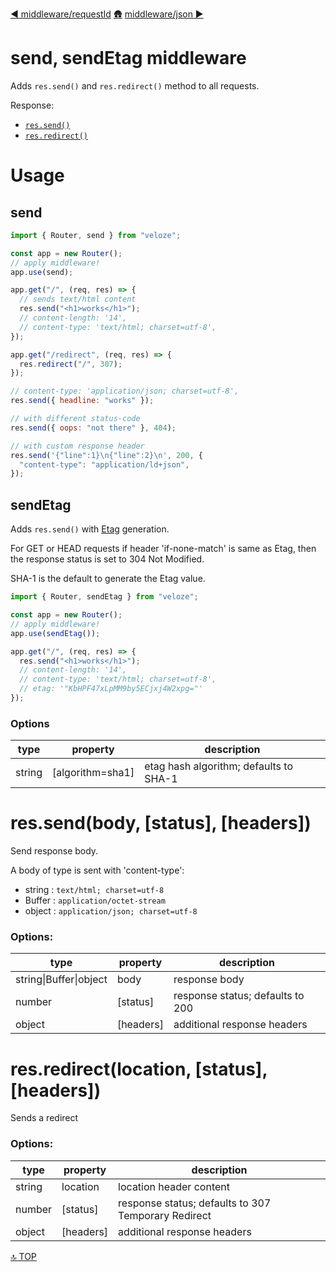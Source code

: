 [◀︎ middleware/requestId](../middleware/requestId.md)
[🛖](../index.md)
[middleware/json ▶](../middleware/json.md)

# send, sendEtag middleware

Adds `res.send()` and `res.redirect()` method to all requests.

Response:

- [`res.send()`](#res-send)
- [`res.redirect()`](#res-redirect)

# Usage

## send

```js
import { Router, send } from "veloze";

const app = new Router();
// apply middleware!
app.use(send);

app.get("/", (req, res) => {
  // sends text/html content
  res.send("<h1>works</h1>");
  // content-length: '14',
  // content-type: 'text/html; charset=utf-8',
});

app.get("/redirect", (req, res) => {
  res.redirect("/", 307);
});
```

```js
// content-type: 'application/json; charset=utf-8',
res.send({ headline: "works" });

// with different status-code
res.send({ oops: "not there" }, 404);

// with custom response header
res.send('{"line":1}\n{"line":2}\n', 200, {
  "content-type": "application/ld+json",
});
```

## sendEtag

Adds `res.send()` with [Etag](https://developer.mozilla.org/en-US/docs/Web/HTTP/Headers/ETag) generation.

For GET or HEAD requests if header 'if-none-match' is same as Etag, then the response status is set to 304 Not Modified.

SHA-1 is the default to generate the Etag value.

```js
import { Router, sendEtag } from "veloze";

const app = new Router();
// apply middleware!
app.use(sendEtag());

app.get("/", (req, res) => {
  res.send("<h1>works</h1>");
  // content-length: '14',
  // content-type: 'text/html; charset=utf-8',
  // etag: '"KbHPF47xLpMM9by5ECjxj4W2xpg="'
});
```

### Options

| type   | property          | description                            |
| ------ | ----------------- | -------------------------------------- |
| string | \[algorithm=sha1] | etag hash algorithm; defaults to SHA-1 |

<a id="res-send"></a>

# res.send(body, \[status], \[headers])

Send response body.

A body of type is sent with 'content-type':

- string : `text/html; charset=utf-8`
- Buffer : `application/octet-stream`
- object : `application/json; charset=utf-8`

### Options:

| type                   | property   | description                      |
| ---------------------- | ---------- | -------------------------------- |
| string\|Buffer\|object | body       | response body                    |
| number                 | \[status]  | response status; defaults to 200 |
| object                 | \[headers] | additional response headers      |

<a id="res-redirect"></a>

# res.redirect(location, \[status], \[headers])

Sends a redirect

### Options:

| type   | property   | description                                         |
| ------ | ---------- | --------------------------------------------------- |
| string | location   | location header content                             |
| number | \[status]  | response status; defaults to 307 Temporary Redirect |
| object | \[headers] | additional response headers                         |

[🔝 TOP](#top)
